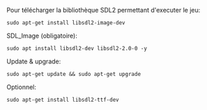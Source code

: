 Pour télécharger la bibliothèque SDL2 permettant d'executer le jeu:

```shell
sudo apt-get install libsdl2-image-dev
```
SDL_Image (obligatoire):
```shell
sudo apt install libsdl2-dev libsdl2-2.0-0 -y
```
Update & upgrade:
```shell
sudo apt-get update && sudo apt-get upgrade
```
Optionnel:
```shell
sudo apt-get install libsdl2-ttf-dev
```


